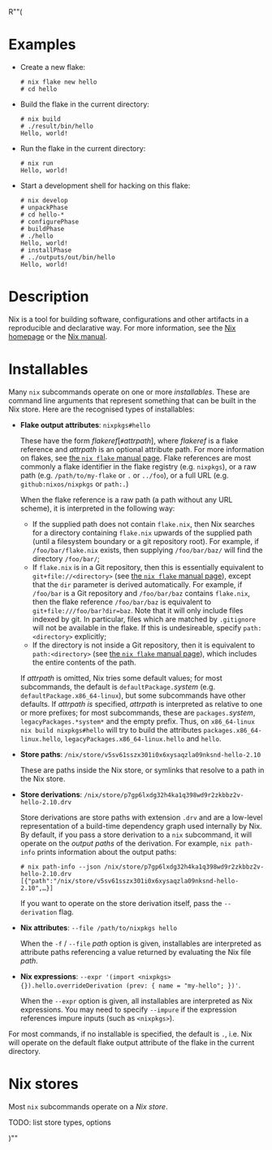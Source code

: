 R""(

# Examples

* Create a new flake:

  ```console
  # nix flake new hello
  # cd hello
  ```

* Build the flake in the current directory:

  ```console
  # nix build
  # ./result/bin/hello
  Hello, world!
  ```

* Run the flake in the current directory:

  ```console
  # nix run
  Hello, world!
  ```

* Start a development shell for hacking on this flake:

  ```console
  # nix develop
  # unpackPhase
  # cd hello-*
  # configurePhase
  # buildPhase
  # ./hello
  Hello, world!
  # installPhase
  # ../outputs/out/bin/hello
  Hello, world!
  ```

# Description

Nix is a tool for building software, configurations and other
artifacts in a reproducible and declarative way. For more information,
see the [Nix homepage](https://nixos.org/) or the [Nix
manual](https://nixos.org/manual/nix/stable/).

# Installables

Many `nix` subcommands operate on one or more *installables*. These are
command line arguments that represent something that can be built in
the Nix store. Here are the recognised types of installables:

* **Flake output attributes**: `nixpkgs#hello`

  These have the form *flakeref*[`#`*attrpath*], where *flakeref* is a
  flake reference and *attrpath* is an optional attribute path. For
  more information on flakes, see [the `nix flake` manual
  page](./nix3-flake.md).  Flake references are most commonly a flake
  identifier in the flake registry (e.g. `nixpkgs`), or a raw path
  (e.g. `/path/to/my-flake` or `.` or `../foo`), or a full URL
  (e.g. `github:nixos/nixpkgs` or `path:.`)

  When the flake reference is a raw path (a path without any URL
  scheme), it is interpreted in the following way:

  - If the supplied path does not contain `flake.nix`, then Nix
    searches for a directory containing `flake.nix` upwards of the
    supplied path (until a filesystem boundary or a git repository
    root). For example, if `/foo/bar/flake.nix` exists, then supplying
    `/foo/bar/baz/` will find the directory `/foo/bar/`;
  - If `flake.nix` is in a Git repository, then this is essentially
    equivalent to `git+file://<directory>` (see [the `nix flake`
    manual page](./nix3-flake.md)), except that the `dir` parameter is
    derived automatically. For example, if `/foo/bar` is a Git
    repository and `/foo/bar/baz` contains `flake.nix`, then the flake
    reference `/foo/bar/baz` is equivalent to
    `git+file:///foo/bar?dir=baz`. Note that it will only include
    files indexed by git. In particular, files which are matched by
    `.gitignore` will not be available in the flake. If this is
    undesireable, specify `path:<directory>` explicitly;
  - If the directory is not inside a Git repository, then it is
    equivalent to `path:<directory>` (see [the `nix flake` manual
    page](./nix3-flake.md)), which includes the entire contents of the
    path.

  If *attrpath* is omitted, Nix tries some default values; for most
  subcommands, the default is `defaultPackage.`*system*
  (e.g. `defaultPackage.x86_64-linux`), but some subcommands have
  other defaults. If *attrpath* *is* specified, *attrpath* is
  interpreted as relative to one or more prefixes; for most
  subcommands, these are `packages.`*system*,
  `legacyPackages.*system*` and the empty prefix. Thus, on
  `x86_64-linux` `nix build nixpkgs#hello` will try to build the
  attributes `packages.x86_64-linux.hello`,
  `legacyPackages.x86_64-linux.hello` and `hello`.

* **Store paths**: `/nix/store/v5sv61sszx301i0x6xysaqzla09nksnd-hello-2.10`

  These are paths inside the Nix store, or symlinks that resolve to a
  path in the Nix store.

* **Store derivations**: `/nix/store/p7gp6lxdg32h4ka1q398wd9r2zkbbz2v-hello-2.10.drv`

  Store derivations are store paths with extension `.drv` and are a
  low-level representation of a build-time dependency graph used
  internally by Nix. By default, if you pass a store derivation to a
  `nix` subcommand, it will operate on the *output paths* of the
  derivation. For example, `nix path-info` prints information about
  the output paths:

  ```console
  # nix path-info --json /nix/store/p7gp6lxdg32h4ka1q398wd9r2zkbbz2v-hello-2.10.drv
  [{"path":"/nix/store/v5sv61sszx301i0x6xysaqzla09nksnd-hello-2.10",…}]
  ```

  If you want to operate on the store derivation itself, pass the
  `--derivation` flag.

* **Nix attributes**: `--file /path/to/nixpkgs hello`

  When the `-f` / `--file` *path* option is given, installables are
  interpreted as attribute paths referencing a value returned by
  evaluating the Nix file *path*.

* **Nix expressions**: `--expr '(import <nixpkgs> {}).hello.overrideDerivation (prev: { name = "my-hello"; })'`.

  When the `--expr` option is given, all installables are interpreted
  as Nix expressions. You may need to specify `--impure` if the
  expression references impure inputs (such as `<nixpkgs>`).

For most commands, if no installable is specified, the default is `.`,
i.e. Nix will operate on the default flake output attribute of the
flake in the current directory.

# Nix stores

Most `nix` subcommands operate on a *Nix store*.

TODO: list store types, options

)""

